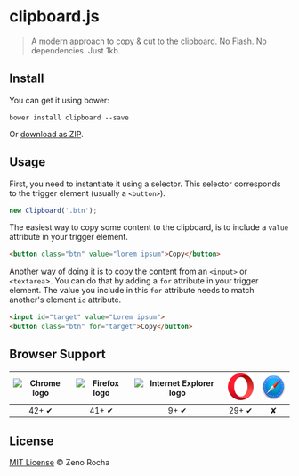 # clipboard.js

> A modern approach to copy &amp; cut to the clipboard. No Flash. No dependencies. Just 1kb.

## Install

You can get it using bower:

```
bower install clipboard --save
```

Or [download as ZIP](https://github.com/zenorocha/clipboard.js/archive/master.zip).

## Usage

First, you need to instantiate it using a selector. This selector corresponds to the trigger element (usually a `<button>`).

```js
new Clipboard('.btn');
```

The easiest way to copy some content to the clipboard, is to include a `value` attribute in your trigger element.

```html
<button class="btn" value="lorem ipsum">Copy</button>
```

Another way of doing it is to copy the content from an `<input>` or `<textarea`>. You can do that by adding a `for` attribute in your trigger element. The value you include in this `for` attribute needs to match another's element `id` attribute.

```html
<input id="target" value="Lorem ipsum">
<button class="btn" for="target">Copy</button>
```

## Browser Support

| <img src="https://raw.githubusercontent.com/alrra/browser-logos/master/chrome/chrome_64x64.png" width="48px" height="48px" alt="Chrome logo"> | <img src="https://raw.githubusercontent.com/alrra/browser-logos/master/firefox/firefox_64x64.png" width="48px" height="48px" alt="Firefox logo"> | <img src="https://raw.githubusercontent.com/alrra/browser-logos/master/internet-explorer/internet-explorer_64x64.png" width="48px" height="48px" alt="Internet Explorer logo"> | <img src="https://raw.githubusercontent.com/alrra/browser-logos/master/opera/opera_64x64.png" width="48px" height="48px" alt="Opera logo"> | <img src="https://raw.githubusercontent.com/alrra/browser-logos/master/safari/safari_64x64.png" width="48px" height="48px" alt="Safari logo"> |
|:---:|:---:|:---:|:---:|:---:|
| 42+ ✔ | 41+ ✔ | 9+ ✔ | 29+ ✔ | ✘ |

## License

[MIT License](http://zenorocha.mit-license.org/) © Zeno Rocha
